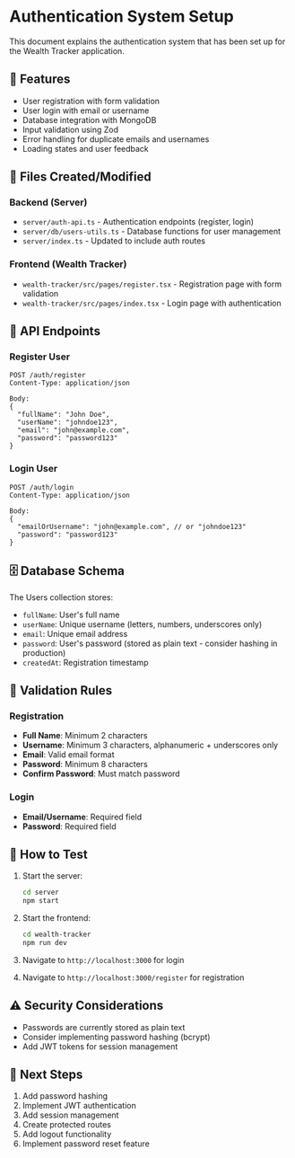 # Authentication System Setup

This document explains the authentication system that has been set up for the Wealth Tracker application.

## 🚀 Features

- User registration with form validation
- User login with email or username
- Database integration with MongoDB
- Input validation using Zod
- Error handling for duplicate emails and usernames
- Loading states and user feedback

## 📁 Files Created/Modified

### Backend (Server)

- `server/auth-api.ts` - Authentication endpoints (register, login)
- `server/db/users-utils.ts` - Database functions for user management
- `server/index.ts` - Updated to include auth routes

### Frontend (Wealth Tracker)

- `wealth-tracker/src/pages/register.tsx` - Registration page with form validation
- `wealth-tracker/src/pages/index.tsx` - Login page with authentication

## 🔧 API Endpoints

### Register User

```
POST /auth/register
Content-Type: application/json

Body:
{
  "fullName": "John Doe",
  "userName": "johndoe123",
  "email": "john@example.com",
  "password": "password123"
}
```

### Login User

```
POST /auth/login
Content-Type: application/json

Body:
{
  "emailOrUsername": "john@example.com", // or "johndoe123"
  "password": "password123"
}
```

## 🗄️ Database Schema

The Users collection stores:

- `fullName`: User's full name
- `userName`: Unique username (letters, numbers, underscores only)
- `email`: Unique email address
- `password`: User's password (stored as plain text - consider hashing in production)
- `createdAt`: Registration timestamp

## 🔐 Validation Rules

### Registration

- **Full Name**: Minimum 2 characters
- **Username**: Minimum 3 characters, alphanumeric + underscores only
- **Email**: Valid email format
- **Password**: Minimum 8 characters
- **Confirm Password**: Must match password

### Login

- **Email/Username**: Required field
- **Password**: Required field

## 🚦 How to Test

1. Start the server:

   ```bash
   cd server
   npm start
   ```

2. Start the frontend:

   ```bash
   cd wealth-tracker
   npm run dev
   ```

3. Navigate to `http://localhost:3000` for login
4. Navigate to `http://localhost:3000/register` for registration

## ⚠️ Security Considerations

- Passwords are currently stored as plain text
- Consider implementing password hashing (bcrypt)
- Add JWT tokens for session management

## 🔄 Next Steps

1. Add password hashing
2. Implement JWT authentication
3. Add session management
4. Create protected routes
5. Add logout functionality
6. Implement password reset feature
